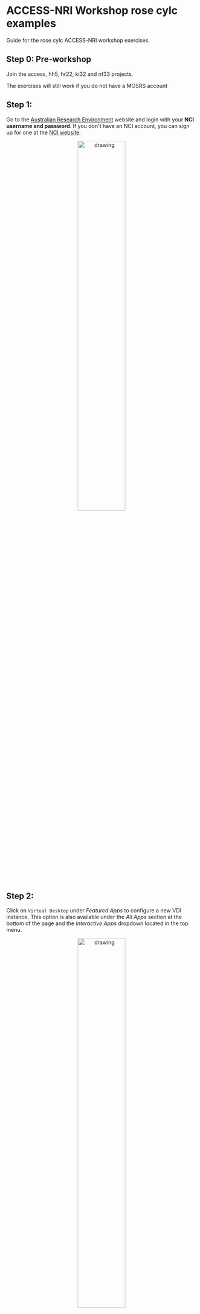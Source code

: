 # ACCESS-NRI Workshop rose cylc examples
<p>Guide for the rose cylc ACCESS-NRI workshop exercises.</p>

## Step 0: Pre-workshop
Join the access, hh5, hr22, ki32 and nf33 projects.

The exercises will still work if you do not have a MOSRS account

## Step 1:
Go to the [Australian Research Environment](https://are.nci.org.au/) website and login with your **NCI username and password**. If you don't have an NCI account, you can sign up for one at the [NCI website](https://my.nci.org.au/mancini/login?next=/mancini/).

<p align="center"><img src="../assets/ARE_setup_guide/setup_image1.png" alt="drawing" width="50%"/></p>

## Step 2:
Click on `Virtual Desktop` under *Featured Apps* to configure a new VDI instance. This option is also available under the *All Apps* section at the bottom of the page and the *Interactive Apps* dropdown located in the top menu.

<p align="center"><img src="../assets/access_rose_cylc/setup_vdi1.png" alt="drawing" width="50%"/></p>

## Step 3:
You will now be presented with the main VDI instance configuration form. Please complete **only** the fields below - leave all other fields blank or to their default values.

- *3.1* **Walltime**: The number of hours the VDI instance will run. `3` hours is sufficient for this workshop session.

<p align="center"><img src="../assets/access_rose_cylc/setup_image3.png" alt="drawing" width="50%"/></p>

- *3.2* **Compute Size**: Select `Tiny (1 cpus, 4.5G mem)` from the dropdown menu.

<p align="center"><img src="../assets/access_rose_cylc/setup_image4.png" alt="drawing" width="50%"/></p>

- *3.3* **Project**: Please enter `nf33`. This will allocate SU usage to the workshop project.

<p align="center"><img src="../assets/ARE_setup_guide/setup_image5.png" alt="drawing" width="50%"/></p>

- *3.4* **Storage**: This is the list of `/g/data/` project data storage locations required to complete the workshop tutorials. In ARE, storage locations need to be explicitly defined to access these data from within a VDI instance. Please enter the following string listing the projects mentioned in **Step 0** above: `gdata/access+gdata/hh5+gdata/hr22+gdata/ki32`.

<p align="center"><img src="../assets/access_rose_cylc/setup_image6.png" alt="drawing" width="50%"/></p>

- *3.5* Click `Advanced options ...`
  * Optional: You can check the box here to receive an email notification when your VDI instance starts, but as we are only running relatively small instances, they will spin up quickly and this probably isn't necessary.</p>

<p align="center"><img src="../assets/ARE_setup_guide/setup_image7.png" alt="drawing" width="50%"/></p>

- *3.6* Click `Launch` to start your VDI Instance.

<p align="center"><img src="../assets/access_rose_cylc/setup_image12.png" alt="drawing" width="50%"/></p>

## Step 4:
Once you have clicked `Launch` the browser will redirect to the 'interactive sessions' page where you will see your VDI instance details and current status which will look something like this:

<p align="center"><img src="../assets/access_rose_cylc/setup_image13.png" alt="drawing" width="50%"/></p>

Once the VDI instance has started (this usually takes around 30 seconds) and this status window should update and look something like the following, reporting that the instance has started and the time remaining. More detailed information on the instance can be accessed by clicking the `Session ID` link.

<p align="center"><img src="../assets/access_rose_cylc/setup_image14.png" alt="drawing" width="50%"/></p>

All that remains to get started is to click `Launch VDI Desktop`.

#  Running the example suite

Start a terminal in the VDI session (from icon at top left).

Note that pasting externally copied text into the VDI terminal is quite awkward. See https://github.com/ACCESS-NRI/workshop-training-2023/issues/22 for a workaround.

```
module use /g/data/hr22/modulefiles
module load cylc7
```

If you have a MOSRS account

```
mosrs-auth
rosie co u-cz168
```

If you do not have a MOSRS account
```
mkdir -p ~/roses
cp-r /g/data/access/nri_training/u-cz168 ~/roses
```

This example is a ACCESS-CM2 like AMIP (atmosphere only) suite, but uses lower horizontal resolution and runs a day at a time rather than 6 months at a time.
```
cd ~/roses/u-cz168
rose suite-run
```

You should now see something like this
<p align="center"><img src="../assets/access_rose_cylc/vdi_cylc_run.png" alt="drawing" width="80%"/></p>

This should only take a few minutes to complete. Note that tasks disappear from the GUI after they and their successors complete, so at the end of a successful run you'll be left with an empty GUI.
<p align="center"><img src="../assets/access_rose_cylc/cylc_complete.png" alt="drawing" width="80%"/></p>

## Suite output
The model output and log files can be checked directly on the file system. E.g.
<p align="center"><img src="../assets/access_rose_cylc/suite_output_files.png" alt="drawing" width="80%"/></p>

Note that for suites launched from ARE, the whole `cylc-run/SUITE` directory is on `/scratch`, not just the `work` and `share` subdirectories.

## Model output
This section describes the archive strategy used by ACCESS-CM2. Other models will have a different style for both naming and saving files.

<p align="center"><img src="../assets/access_rose_cylc/archive_tree.png" alt="drawing" width="80%"/></p>

Files in `history/atm` are UM fieldsfiles and can be read by `xconv` or by iris from within python. However the suite also converts to netCDF. Standard short names aren't available for all UM variables, so a STASH code based name is used. E.g. try
```
module use /g/data/hh5/public/modules
module load conda/analysis3
ncdump -c /scratch/$PROJECT/$USER/archive/cz168/history/atm/netCDF/cz168a.pd19820101.nc
```

Normally we'd recommend model analysis and plotting be done with a jupyter notebook, but a very simple stand-alone script is `/g/data/access/nri_training/simple_plot.py`. Try for example (you can ignore the Qt or libGL warning messages)
```
% python /g/data/access/nri_training/simple_plot.py  /scratch/$PROJECT/$USER/archive/cz168/history/atm/netCDF/cz168a.pd19820101.nc fld_s03i236
```
or with the original UM output
```
module use ~access/modules
module load xconv
xconv -i /scratch/$PROJECT/$USER/archive/cz168/history/atm/cz168a.pd19820101
```
With xconv, double click a variable to select and then choose `Plot Data`.

This run saves only daily data to the `pd` files. The full ACCESS-CM2 also saves monthly means to `pm` files and optionally also higher frequency data as required by CMIP6

## Suite structure
A suite is a directory in the MOSRS roses subversion repository. It contains the model science configuration, compute details and task dependencies. All files are plain text.
<p align="center"><img src="../assets/access_rose_cylc/suite_files.png" alt="drawing" width="80%"/></p>

## Rose/cylc exercises
[1: Changing run length](ex1_runlength.md)

[2:  Changing a model physics option](ex2_co2.md)

[3: Troubleshooting](ex3_troubleshooting.md)
